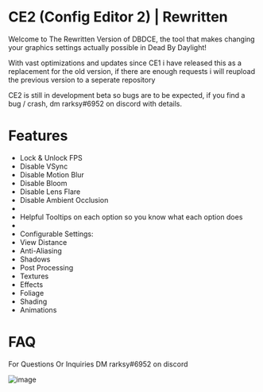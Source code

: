 # CE2 (Config Editor 2) | Rewritten
Welcome to The Rewritten Version of DBDCE, the tool that makes changing your graphics settings actually possible in Dead By Daylight!

With vast optimizations and updates since CE1 i have released this as a replacement for the old version, if there are enough requests i will reupload the previous version to a seperate repository

CE2 is still in development beta so bugs are to be expected, if you find a bug / crash, dm rarksy#6952 on discord with details.

# Features

- Lock & Unlock FPS
- Disable VSync
- Disable Motion Blur
- Disable Bloom
- Disable Lens Flare
- Disable Ambient Occlusion
-
- Helpful Tooltips on each option so you know what each option does
-
- Configurable Settings:
- View Distance
- Anti-Aliasing
- Shadows
- Post Processing
- Textures
- Effects
- Foliage
- Shading
- Animations

# FAQ

For Questions Or Inquiries DM rarksy#6952 on discord

![image](https://user-images.githubusercontent.com/70506725/174386858-b4b4baea-b161-4354-bb90-463ad43281c5.png)

